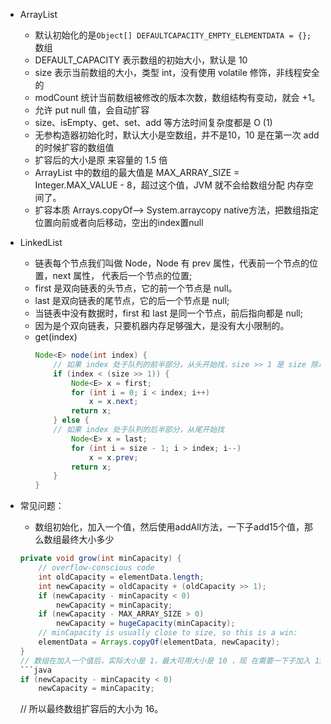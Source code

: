 - ArrayList
    - 默认初始化的是`Object[] DEFAULTCAPACITY_EMPTY_ELEMENTDATA = {};` 数组
    - DEFAULT_CAPACITY 表示数组的初始大小，默认是 10
    - size 表示当前数组的大小，类型 int，没有使用 volatile 修饰，非线程安全的
    - modCount 统计当前数组被修改的版本次数，数组结构有变动，就会 +1。
    - 允许 put null 值，会自动扩容
    - size、isEmpty、get、set、add 等方法时间复杂度都是 O (1)
    - 无参构造器初始化时，默认大小是空数组，并不是10，10 是在第一次 add 的时候扩容的数组值
    - 扩容后的大小是原 来容量的 1.5 倍
    - ArrayList 中的数组的最大值是 MAX_ARRAY_SIZE = Integer.MAX_VALUE - 8，超过这个值，JVM 就不会给数组分配 内存空间了。
    - 扩容本质  Arrays.copyOf——> System.arraycopy native方法，把数组指定位置向前或者向后移动，空出的index置null
    
- LinkedList
    - 链表每个节点我们叫做 Node，Node 有 prev 属性，代表前一个节点的位置，next 属性， 代表后一个节点的位置;
    - first 是双向链表的头节点，它的前一个节点是 null。
    - last 是双向链表的尾节点，它的后一个节点是 null;
    - 当链表中没有数据时，first 和 last 是同一个节点，前后指向都是 null; 
    - 因为是个双向链表，只要机器内存足够强大，是没有大小限制的。
    - get(index)
        ```java
        Node<E> node(int index) {
            // 如果 index 处于队列的前半部分，从头开始找，size >> 1 是 size 除以 2 的意思。
            if (index < (size >> 1)) {
                Node<E> x = first;
                for (int i = 0; i < index; i++)
                    x = x.next;
                return x;
            } else {
            // 如果 index 处于队列的后半部分，从尾开始找
                Node<E> x = last;
                for (int i = size - 1; i > index; i--)
                    x = x.prev;
                return x;
            }
        }
        ```
        
- 常见问题：
    - 数组初始化，加入一个值，然后使用addAll方法，一下子add15个值，那么数组最终大小多少
    ```java
    private void grow(int minCapacity) {
        // overflow-conscious code
        int oldCapacity = elementData.length;
        int newCapacity = oldCapacity + (oldCapacity >> 1);
        if (newCapacity - minCapacity < 0)
            newCapacity = minCapacity;
        if (newCapacity - MAX_ARRAY_SIZE > 0)
            newCapacity = hugeCapacity(minCapacity);
        // minCapacity is usually close to size, so this is a win:
        elementData = Arrays.copyOf(elementData, newCapacity);
    }
    // 数组在加入一个值后，实际大小是 1，最大可用大小是 10 ，现 在需要一下子加入 15 个值，那我们期望数组的大小值就是 16，此时数组最大可用大小只有 10，明显不够，需要扩容，扩容后的大小是:10 + 10 /2 = 15，这时候发现扩容后的大小仍 然不到我们期望的值 16,
    ```java
    if (newCapacity - minCapacity < 0)
        newCapacity = minCapacity;
    ```
    // 所以最终数组扩容后的大小为 16。
    
    ```